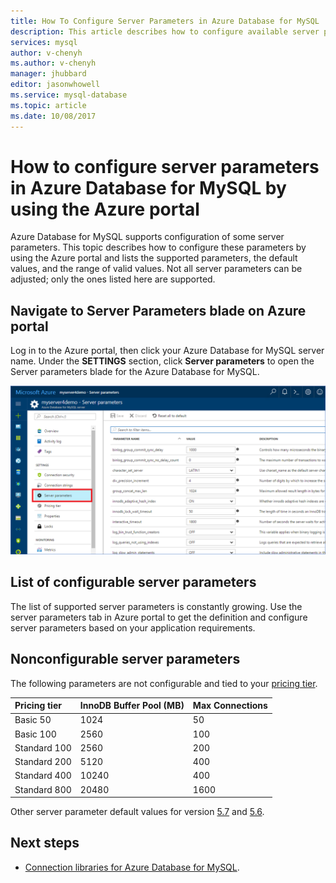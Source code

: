 ```yaml
---
title: How To Configure Server Parameters in Azure Database for MySQL | Microsoft Docs
description: This article describes how to configure available server parameters in Azure Database for MySQL using the Azure portal.
services: mysql
author: v-chenyh
ms.author: v-chenyh
manager: jhubbard
editor: jasonwhowell
ms.service: mysql-database
ms.topic: article
ms.date: 10/08/2017
---
```


# How to configure server parameters in Azure Database for MySQL by using the Azure portal

Azure Database for MySQL supports configuration of some server parameters. This topic describes how to configure these parameters by using the Azure portal and lists the supported parameters, the default values, and the range of valid values. Not all server parameters can be adjusted; only the ones listed here are supported.

## Navigate to Server Parameters blade on Azure portal

Log in to the Azure portal, then click your Azure Database for MySQL server name. Under the **SETTINGS** section, click **Server parameters** to open the Server parameters blade for the Azure Database for MySQL.

![Azure portal server parameters blade](./media/howto-server-parameters/auzre-portal-server-parameters.png)

## List of configurable server parameters

The list of supported server parameters is constantly growing. Use the server parameters tab in Azure portal to get the definition and configure server parameters based on your application requirements. 

## Nonconfigurable server parameters

The following parameters are not configurable and tied to your [pricing tier](concepts-service-tiers.md). 

| **Pricing tier** | **InnoDB Buffer Pool (MB)** | **Max Connections** |
| :------------------------ | :-------- | :----------- |
| Basic 50 | 1024 | 50 | 
| Basic 100  | 2560 | 100 | 
| Standard 100 | 2560 | 200 | 
| Standard 200 | 5120 | 400 | 
| Standard 400 | 10240 | 400 | 
| Standard 800 | 20480 | 1600 |

Other server parameter default values for version [5.7](https://dev.mysql.com/doc/refman/5.7/en/innodb-parameters.html) and [5.6](https://dev.mysql.com/doc/refman/5.6/en/innodb-parameters.html).

## Next steps
- [Connection libraries for Azure Database for MySQL](concepts-connection-libraries.md).
